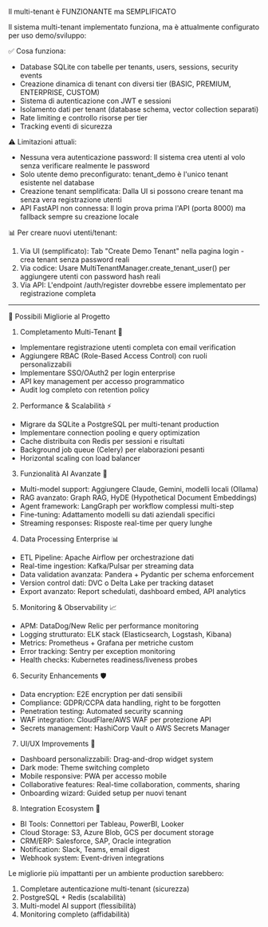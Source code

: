  Il multi-tenant è FUNZIONANTE ma SEMPLIFICATO

  Il sistema multi-tenant implementato funziona, ma è attualmente configurato per uso demo/sviluppo:

  ✅ Cosa funziona:
  - Database SQLite con tabelle per tenants, users, sessions, security events
  - Creazione dinamica di tenant con diversi tier (BASIC, PREMIUM, ENTERPRISE, CUSTOM)
  - Sistema di autenticazione con JWT e sessioni
  - Isolamento dati per tenant (database schema, vector collection separati)
  - Rate limiting e controllo risorse per tier
  - Tracking eventi di sicurezza

  ⚠️ Limitazioni attuali:
  - Nessuna vera autenticazione password: Il sistema crea utenti al volo senza verificare realmente le password
  - Solo utente demo preconfigurato: tenant_demo è l'unico tenant esistente nel database
  - Creazione tenant semplificata: Dalla UI si possono creare tenant ma senza vera registrazione utenti
  - API FastAPI non connessa: Il login prova prima l'API (porta 8000) ma fallback sempre su creazione locale

  📊 Per creare nuovi utenti/tenant:
  1. Via UI (semplificato): Tab "Create Demo Tenant" nella pagina login - crea tenant senza password reali
  2. Via codice: Usare MultiTenantManager.create_tenant_user() per aggiungere utenti con password hash reali
  3. Via API: L'endpoint /auth/register dovrebbe essere implementato per registrazione completa

  ---
  🚀 Possibili Migliorie al Progetto

  1. Completamento Multi-Tenant 🔐

  - Implementare registrazione utenti completa con email verification
  - Aggiungere RBAC (Role-Based Access Control) con ruoli personalizzabili
  - Implementare SSO/OAuth2 per login enterprise
  - API key management per accesso programmatico
  - Audit log completo con retention policy

  2. Performance & Scalabilità ⚡

  - Migrare da SQLite a PostgreSQL per multi-tenant production
  - Implementare connection pooling e query optimization
  - Cache distribuita con Redis per sessioni e risultati
  - Background job queue (Celery) per elaborazioni pesanti
  - Horizontal scaling con load balancer

  3. Funzionalità AI Avanzate 🤖

  - Multi-model support: Aggiungere Claude, Gemini, modelli locali (Ollama)
  - RAG avanzato: Graph RAG, HyDE (Hypothetical Document Embeddings)
  - Agent framework: LangGraph per workflow complessi multi-step
  - Fine-tuning: Adattamento modelli su dati aziendali specifici
  - Streaming responses: Risposte real-time per query lunghe

  4. Data Processing Enterprise 📊

  - ETL Pipeline: Apache Airflow per orchestrazione dati
  - Real-time ingestion: Kafka/Pulsar per streaming data
  - Data validation avanzata: Pandera + Pydantic per schema enforcement
  - Version control dati: DVC o Delta Lake per tracking dataset
  - Export avanzato: Report schedulati, dashboard embed, API analytics

  5. Monitoring & Observability 📈

  - APM: DataDog/New Relic per performance monitoring
  - Logging strutturato: ELK stack (Elasticsearch, Logstash, Kibana)
  - Metrics: Prometheus + Grafana per metriche custom
  - Error tracking: Sentry per exception monitoring
  - Health checks: Kubernetes readiness/liveness probes

  6. Security Enhancements 🛡️

  - Data encryption: E2E encryption per dati sensibili
  - Compliance: GDPR/CCPA data handling, right to be forgotten
  - Penetration testing: Automated security scanning
  - WAF integration: CloudFlare/AWS WAF per protezione API
  - Secrets management: HashiCorp Vault o AWS Secrets Manager

  7. UI/UX Improvements 🎨

  - Dashboard personalizzabili: Drag-and-drop widget system
  - Dark mode: Theme switching completo
  - Mobile responsive: PWA per accesso mobile
  - Collaborative features: Real-time collaboration, comments, sharing
  - Onboarding wizard: Guided setup per nuovi tenant

  8. Integration Ecosystem 🔌

  - BI Tools: Connettori per Tableau, PowerBI, Looker
  - Cloud Storage: S3, Azure Blob, GCS per document storage
  - CRM/ERP: Salesforce, SAP, Oracle integration
  - Notification: Slack, Teams, email digest
  - Webhook system: Event-driven integrations

  Le migliorie più impattanti per un ambiente production sarebbero:
  1. Completare autenticazione multi-tenant (sicurezza)
  2. PostgreSQL + Redis (scalabilità)
  3. Multi-model AI support (flessibilità)
  4. Monitoring completo (affidabilità)